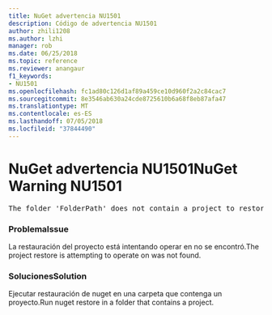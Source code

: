 ```yaml
---
title: NuGet advertencia NU1501
description: Código de advertencia NU1501
author: zhili1208
ms.author: lzhi
manager: rob
ms.date: 06/25/2018
ms.topic: reference
ms.reviewer: anangaur
f1_keywords:
- NU1501
ms.openlocfilehash: fc1ad80c126d1af89a459ce10d960f2a2c84cac7
ms.sourcegitcommit: 8e3546ab630a24cde8725610b6a68f8eb87afa47
ms.translationtype: MT
ms.contentlocale: es-ES
ms.lasthandoff: 07/05/2018
ms.locfileid: "37844490"
---
```

# <a name="nuget-warning-nu1501"></a><span data-ttu-id="57c8b-103">NuGet advertencia NU1501</span><span class="sxs-lookup"><span data-stu-id="57c8b-103">NuGet Warning NU1501</span></span>

<pre>The folder 'FolderPath' does not contain a project to restore.</pre>


### <a name="issue"></a><span data-ttu-id="57c8b-104">Problema</span><span class="sxs-lookup"><span data-stu-id="57c8b-104">Issue</span></span>
<span data-ttu-id="57c8b-105">La restauración del proyecto está intentando operar en no se encontró.</span><span class="sxs-lookup"><span data-stu-id="57c8b-105">The project restore is attempting to operate on was not found.</span></span> 

### <a name="solution"></a><span data-ttu-id="57c8b-106">Soluciones</span><span class="sxs-lookup"><span data-stu-id="57c8b-106">Solution</span></span>
<span data-ttu-id="57c8b-107">Ejecutar restauración de nuget en una carpeta que contenga un proyecto.</span><span class="sxs-lookup"><span data-stu-id="57c8b-107">Run nuget restore in a folder that contains a project.</span></span> 
